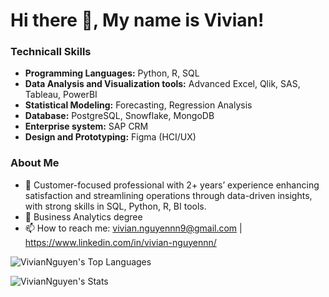 # Hi there 👋, My name is Vivian!

### **Technicall Skills**

- **Programming Languages:** Python, R, SQL
- **Data Analysis and Visualization tools:** Advanced Excel, Qlik, SAS, Tableau, PowerBI
- **Statistical Modeling:** Forecasting, Regression Analysis
- **Database:** PostgreSQL, Snowflake, MongoDB
- **Enterprise system:** SAP CRM
- **Design and Prototyping:** Figma (HCI/UX)

### **About Me**
- 🔭 Customer-focused professional with 2+ years’ experience enhancing satisfaction and streamlining operations through data-driven insights, with strong skills in SQL, Python, R, BI tools.
- 🌱 Business Analytics degree
- 📫 How to reach me: vivian.nguyennn9@gmail.com |  https://www.linkedin.com/in/vivian-nguyennn/


![VivianNguyen's Top Languages](https://github-readme-stats.vercel.app/api/top-langs/?username=VivianNguyen&theme=tokyonight&show_icons=true&hide_border=false&layout=compact)


![VivianNguyen's Stats](https://github-readme-stats.vercel.app/api?username=VivianNguyen&theme=tokyonight&show_icons=true&hide_border=false&count_private=true)
 
